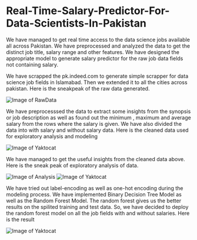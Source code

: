 # Real-Time-Salary-Predictor-For-Data-Scientists-In-Pakistan
We have managed to get real time access to the data science jobs available all across Pakistan. We have preprocessed and analyzed the data to get the distinct job title, salary range and other features. We have designed the appropriate model to generate salary predictor for the raw job data fields not containing salary.

We have scrapped the pk.indeed.com to generate simple scrapper for data science job fields in Islamabad. Then we extended it to all the cities across pakistan. Here is the sneakpeak of the raw data generated.

![Image of RawData](https://hmp.me/dbvx)

We have preprocesssed the data to extract some insights from the synopsis or job description as well as found out the minimum , maximum and average salary from the rows where the salary is given. We have also divided the data into with salary and without salary data. Here is the cleaned data used for exploratory analysis and modeling

![Image of Yaktocat](https://camo.githubusercontent.com/a3e6f6c156e9034578dc4c225c5b114128bec7ec/68747470733a2f2f686d702e6d652f64627679)

We have managed to get the useful insights from the cleaned data above. Here is the sneak peak of exploratory analysis of data.

![Image of Analysis](https://i.ibb.co/yFbQPNT/Untitled.png)
![Image of Yaktocat](https://hmp.me/dbv0)

We have tried out label-encoding as well as one-hot encoding during the modeling process. We have implemented Binary Decision Tree Model as well as the Random Forest Model. The random forest gives us the better results on the spilited training and test data. So, we have decided to deploy the random forest model on all the job fields with and without salaries. Here is the result

![Image of Yaktocat](https://hmp.me/dbv1)

